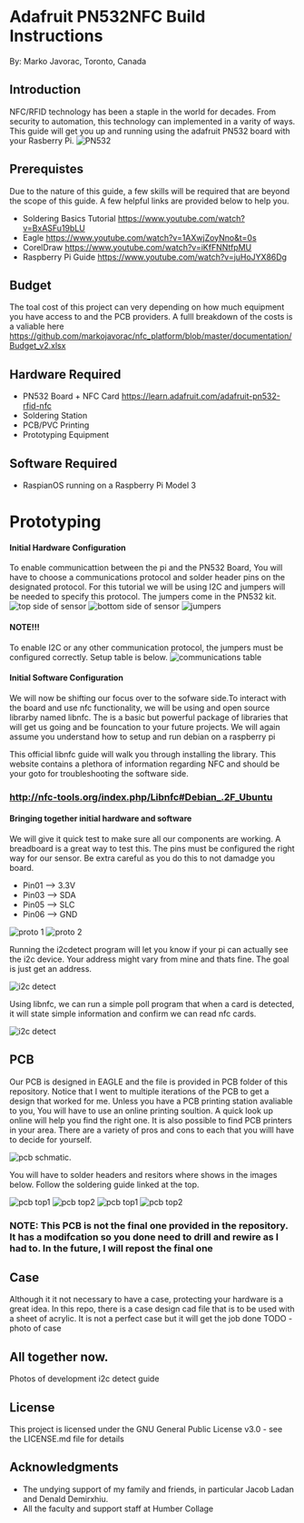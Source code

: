 # Adafruit PN532NFC Build Instructions
By: Marko Javorac, Toronto, Canada
## Introduction
NFC/RFID technology has been a staple in the world for decades. From security to automation, this technology can implemented in a varity of ways. This guide will get you up and running using the adafruit PN532 board with your Rasberry Pi.
![PN532](https://cdn-shop.adafruit.com/970x728/364-05.jpg)


## Prerequistes
Due to the nature of this guide, a few skills will be required that are beyond the scope of this guide. A few helpful links are provided below to help you.
- Soldering Basics Tutorial https://www.youtube.com/watch?v=BxASFu19bLU 
- Eagle https://www.youtube.com/watch?v=1AXwjZoyNno&t=0s
- CorelDraw https://www.youtube.com/watch?v=iKfFNNtfpMU
- Raspberry Pi Guide https://www.youtube.com/watch?v=juHoJYX86Dg

## Budget
The toal cost of this project can very depending on how much equipment you have access to and the PCB providers.
A fulll breakdown of the costs is a valiable here https://github.com/markojavorac/nfc_platform/blob/master/documentation/Budget_v2.xlsx

## Hardware Required
- PN532 Board + NFC Card https://learn.adafruit.com/adafruit-pn532-rfid-nfc
- Soldering Station
- PCB/PVC Printing
- Prototyping Equipment

## Software Required 
- RaspianOS running on a Raspberry Pi Model 3

# Prototyping
#### Initial Hardware Configuration
To enable communicattion between the pi and the PN532 Board, You will have to choose a communications protocol and solder header pins on the designated protocol. For this tutorial we will be using I2C and jumpers will be needed to specify this protocol. The jumpers come in the PN532 kit.
![top side of sensor](https://github.com/markojavorac/nfc_platform/blob/master/resources/sensor_pin2.JPG)
![bottom side of sensor](https://github.com/markojavorac/nfc_platform/blob/master/resources/sensor_pin1.JPG)
![jumpers](https://github.com/markojavorac/nfc_platform/blob/master/resources/sensor_jumper.JPG)
#### NOTE!!!
To enable I2C or any other communication protocol, the jumpers must be configured correctly. Setup table is below.
![communications table](https://github.com/markojavorac/nfc_platform/blob/master/resources/i2c_config.png)

#### Initial Software Configuration
We will now be shifting our focus over to the sofware side.To interact with the board and use nfc functionality, we will be using and open source librarby named libnfc. The is a basic but powerful package of libraries that will get us going and be founcation to your future projects. We will again assume you understand how to setup and run debian on a raspberry pi

This official libnfc guide will walk you through installing the library. This website contains a plethora of information regarding NFC and should be your goto for troubleshooting the software side. 
### http://nfc-tools.org/index.php/Libnfc#Debian_.2F_Ubuntu

#### Bringing together initial hardware and software
We will give it quick test to make sure all our components are working. A breadboard is a great way to test this. The pins must be configured the right way for our sensor. Be extra careful as you do this to not damadge you board.

- Pin01 --> 3.3V
- Pin03 --> SDA
- Pin05 --> SLC
- Pin06 --> GND 

![proto 1](https://github.com/markojavorac/nfc_platform/blob/master/resources/proto_1.JPG)
![proto 2](https://github.com/markojavorac/nfc_platform/blob/master/resources/proto_2.JPG)



Running the i2cdetect program will let you know if your pi can actually see the i2c device. Your address might vary from mine and thats fine. The goal is just get an address.

![i2c detect](https://github.com/markojavorac/nfc_platform/blob/master/resources/nfc_sw1.png)

Using libnfc, we can run a simple poll program that when a card is detected, it will state simple information and confirm we can read nfc cards.

![i2c detect](https://github.com/markojavorac/nfc_platform/blob/master/resources/nfc_sw2.png)


## PCB
Our PCB is designed in EAGLE and the file is provided in PCB folder of this repository. Notice that I went to multiple iterations of the PCB to get a design that worked for me. Unless you have a PCB printing station avaliable to you, You will have to use an online printing soultion. A quick look up online will help you find the right one. It is also possible to find PCB printers in your area. There are a variety of pros and cons to each that you willl have to decide for yourself.

![pcb schmatic](https://github.com/markojavorac/nfc_platform/blob/master/resources/sch_1.png).

You will have to solder headers and resitors where shows in the images below. Follow the soldering guide linked at the top.

![pcb top1](https://github.com/markojavorac/nfc_platform/blob/master/resources/pcb_top_1.JPG)
![pcb top2](https://github.com/markojavorac/nfc_platform/blob/master/resources/pcb_top_2.JPG)
![pcb top1](https://github.com/markojavorac/nfc_platform/blob/master/resources/pcb_bot_1.JPG)
![pcb top2](https://github.com/markojavorac/nfc_platform/blob/master/resources/pcb_bot_2.JPG)

### NOTE: This PCB is not the final one provided in the repository. It has a modifcation so you done need to drill and rewire as I had to. In the future, I will repost the final one

## Case
Although it it not necessary to have a case, protecting your hardware is a great idea. In this repo, there is a case design cad file that is to be used with a sheet of acrylic. It is not a perfect case but it will get the job done
TODO - photo of case


## All together now.




Photos of development
i2c detect guide



## License
This project is licensed under the GNU General Public License v3.0 - see the LICENSE.md file for details

## Acknowledgments
- The undying support of my family and friends, in particular Jacob Ladan and Denald Demirxhiu. 
- All the faculty and support staff at Humber Collage
